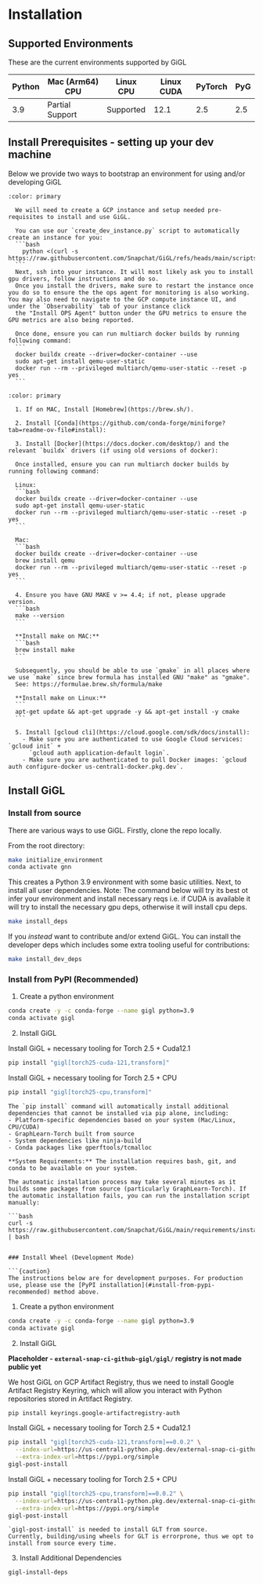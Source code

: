 # Installation

## Supported Environments

These are the current environments supported by GiGL

| Python | Mac (Arm64) CPU | Linux CPU | Linux CUDA | PyTorch | PyG |
| ------ | --------------- | --------- | ---------- | ------- | --- |
| 3.9    | Partial Support | Supported | 12.1       | 2.5     | 2.5 |

## Install Prerequisites - setting up your dev machine

Below we provide two ways to bootstrap an environment for using and/or developing GiGL

````{dropdown} (Recommended) Developing/experimenting on a GCP cloud instance.
:color: primary

  We will need to create a GCP instance and setup needed pre-requisites to install and use GiGL.

  You can use our `create_dev_instance.py` script to automatically create an instance for you:
  ```bash
    python <(curl -s https://raw.githubusercontent.com/Snapchat/GiGL/refs/heads/main/scripts/create_dev_instance.py)
  ```
  Next, ssh into your instance. It will most likely ask you to install gpu drivers, follow instructions and do so.
  Once you install the drivers, make sure to restart the instance once you do so to ensure the the ops agent for monitoring is also working. You may also need to navigate to the GCP compute instance UI, and under the `Observability` tab of your instance click
  the "Install OPS Agent" button under the GPU metrics to ensure the GPU metrics are also being reported.

  Once done, ensure you can run multiarch docker builds by running following command:
  ```
  docker buildx create --driver=docker-container --use
  sudo apt-get install qemu-user-static
  docker run --rm --privileged multiarch/qemu-user-static --reset -p yes
  ```

````

````{dropdown} Manual Setup
:color: primary

  1. If on MAC, Install [Homebrew](https://brew.sh/).

  2. Install [Conda](https://github.com/conda-forge/miniforge?tab=readme-ov-file#install):

  3. Install [Docker](https://docs.docker.com/desktop/) and the relevant `buildx` drivers (if using old versions of docker):

  Once installed, ensure you can run multiarch docker builds by running following command:

  Linux:
  ```bash
  docker buildx create --driver=docker-container --use
  sudo apt-get install qemu-user-static
  docker run --rm --privileged multiarch/qemu-user-static --reset -p yes
  ```

  Mac:
  ```bash
  docker buildx create --driver=docker-container --use
  brew install qemu
  docker run --rm --privileged multiarch/qemu-user-static --reset -p yes
  ```

  4. Ensure you have GNU MAKE v >= 4.4; if not, please upgrade version.
  ```bash
  make --version
  ```

  **Install make on MAC:**
  ```bash
  brew install make
  ```

  Subsequently, you should be able to use `gmake` in all places where we use `make` since brew formula has installed GNU "make" as "gmake".
  See: https://formulae.brew.sh/formula/make

  **Install make on Linux:**
  ```
  apt-get update && apt-get upgrade -y && apt-get install -y cmake
  ```

  5. Install [gcloud cli](https://cloud.google.com/sdk/docs/install):
    - Make sure you are authenticated to use Google Cloud services: `gcloud init` +
      `gcloud auth application-default login`.
    - Make sure you are authenticated to pull Docker images: `gcloud auth configure-docker us-central1-docker.pkg.dev`.

````

## Install GiGL

### Install from source

There are various ways to use GiGL. Firstly, clone the repo locally.

From the root directory:

```bash
make initialize_environment
conda activate gnn
```

This creates a Python 3.9 environment with some basic utilities. Next, to install all user dependencies. Note: The
command below will try its best ot infer your environment and install necessary reqs i.e. if CUDA is available it will
try to install the necessary gpu deps, otherwise it will install cpu deps.

```bash
make install_deps
```

If you *instead* want to contribute and/or extend GiGL. You can install the developer deps which includes some extra
tooling useful for contributions:

```bash
make install_dev_deps
```

### Install from PyPI (Recommended)

1. Create a python environment

```bash
conda create -y -c conda-forge --name gigl python=3.9
conda activate gigl
```

2. Install GiGL

Install GiGL + necessary tooling for Torch 2.5 + Cuda12.1

```bash
pip install "gigl[torch25-cuda-121,transform]"
```

Install GiGL + necessary tooling for Torch 2.5 + CPU

```bash
pip install "gigl[torch25-cpu,transform]"
```

```{note}
The `pip install` command will automatically install additional dependencies that cannot be installed via pip alone, including:
- Platform-specific dependencies based on your system (Mac/Linux, CPU/CUDA)
- GraphLearn-Torch built from source
- System dependencies like ninja-build
- Conda packages like gperftools/tcmalloc

**System Requirements:** The installation requires bash, git, and conda to be available on your system.
```

```{caution}
The automatic installation process may take several minutes as it builds some packages from source (particularly GraphLearn-Torch). If the automatic installation fails, you can run the installation script manually:

```bash
curl -s https://raw.githubusercontent.com/Snapchat/GiGL/main/requirements/install_py_deps.sh | bash
```
```

### Install Wheel (Development Mode)

```{caution}
The instructions below are for development purposes. For production use, please use the [PyPI installation](#install-from-pypi-recommended) method above.
```

1. Create a python environment

```bash
conda create -y -c conda-forge --name gigl python=3.9
conda activate gigl
```

2. Install GiGL

**Placeholder - `external-snap-ci-github-gigl/gigl/` registry is not made public yet**

We host GiGL on GCP Artifact Registry, thus we need to install Google Artifact Registry Keyring, which will allow you
interact with Python repositories stored in Artifact Registry.

```bash
pip install keyrings.google-artifactregistry-auth
```

Install GiGL + necessary tooling for Torch 2.5 + Cuda12.1

```bash
pip install "gigl[torch25-cuda-121,transform]==0.0.2" \
  --index-url=https://us-central1-python.pkg.dev/external-snap-ci-github-gigl/gigl/simple/ \
  --extra-index-url=https://pypi.org/simple
gigl-post-install
```

Install GiGL + necessary tooling for Torch 2.5 + CPU

```bash
pip install "gigl[torch25-cpu,transform]==0.0.2" \
  --index-url=https://us-central1-python.pkg.dev/external-snap-ci-github-gigl/gigl/simple/ \
  --extra-index-url=https://pypi.org/simple
gigl-post-install
```

```{note}
`gigl-post-install` is needed to install GLT from source.
Currently, building/using wheels for GLT is errorprone, thus we opt to install from source every time.
```

3. Install Additional Dependencies

```bash
gigl-install-deps
```
